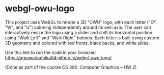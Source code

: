 # webgl-owu-logo
This project uses WebGL to render a 3D "OWU” logo, with each letter ("O", "W", and "U") spinning independently around its own axis. The user can interactively resize the logo using a slider and shift its horizontal position using "Walk Left" and "Walk Right" buttons. Each letter is built using custom 3D geometry and colored with red fronts, black backs, and white sides.

Use this link to run the code in your browser:
https://agrawalradhika04.github.io/webgl-owu-logo/

(Done as part of the course CS 390: Computer Graphics – HW 2)
